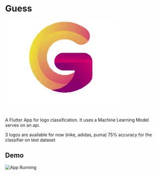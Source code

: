 # Guess
<img title="logo" src="./assets/guess.png" height="300px" />

A Flutter App for logo classification. It uses a Machine Learning Model serves on an api.

3 logos are available for now (nike, adidas, puma)
75% accuracy for the classifier on test dataset

## Demo
![App Running](./assets/demo.gif)
